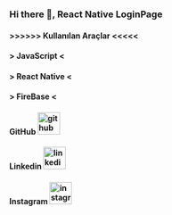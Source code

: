 ### Hi there 👋, React Native LoginPage


#### >>>>>>  Kullanılan Araçlar <<<<< ####
#### > JavaScript < ####
#### > React Native < ####
#### > FireBase <  #### 



 #### GitHub   [<img src='https://cdn.jsdelivr.net/npm/simple-icons@3.0.1/icons/github.svg' alt='github' target='_blank' height='40'>](https://github.com/https://github.com/kivanctr51)  

#### Linkedin   [<img src='https://cdn.jsdelivr.net/npm/simple-icons@3.0.1/icons/linkedin.svg' alt='linkedin' height='40'>](https://www.linkedin.com/in/https://www.linkedin.com/in/fikret-g%C4%B1vanc-203666241//) 

#### Instagram   [<img src='https://cdn.jsdelivr.net/npm/simple-icons@3.0.1/icons/instagram.svg' alt='instagram' height='40'>](https://www.instagram.com/https://www.instagram.com/fikretkivancx//)  

